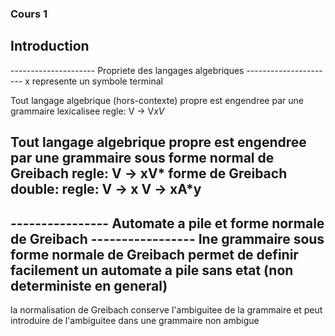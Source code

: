 ### Cours 1 ###


## Introduction ##

--------------------- Propriete des langages algebriques ----------------------
x represente un symbole terminal

Tout langage algebrique (hors-contexte) propre est engendree par une grammaire 
lexicalisee
                     regle: V -> V*xV*

Tout langage algebrique propre est engendree par une grammaire sous forme
normal de Greibach
                     regle: V -> xV*
forme de Greibach double:
                     regle: V -> x
                            V -> xA*y
-------------------------------------------------------------------------------

---------------- Automate a pile et forme normale de Greibach -----------------
Ine grammaire sous forme normale de Greibach permet de definir facilement un 
automate a pile sans etat (non deterministe en general)
-------------------------------------------------------------------------------

la normalisation de Greibach conserve l'ambiguitee de la grammaire et peut
introduire de l'ambiguitee dans une grammaire non ambigue


